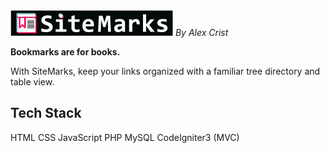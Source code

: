 <img src="/images/logos/logo-full.png">
<span style="font-style:italic;">By Alex Crist</span>

<p><strong>Bookmarks are for books.</strong></p>
<p>With SiteMarks, keep your links organized with a familiar tree directory and table view.</p>

## Tech Stack

HTML
CSS
JavaScript
PHP
MySQL
CodeIgniter3 (MVC)
